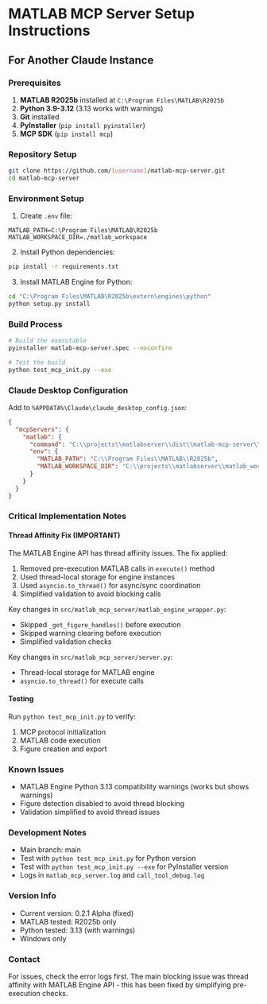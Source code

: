 # MATLAB MCP Server Setup Instructions

## For Another Claude Instance

### Prerequisites
1. **MATLAB R2025b** installed at `C:\Program Files\MATLAB\R2025b`
2. **Python 3.9-3.12** (3.13 works with warnings)
3. **Git** installed
4. **PyInstaller** (`pip install pyinstaller`)
5. **MCP SDK** (`pip install mcp`)

### Repository Setup
```bash
git clone https://github.com/[username]/matlab-mcp-server.git
cd matlab-mcp-server
```

### Environment Setup
1. Create `.env` file:
```
MATLAB_PATH=C:\Program Files\MATLAB\R2025b
MATLAB_WORKSPACE_DIR=./matlab_workspace
```

2. Install Python dependencies:
```bash
pip install -r requirements.txt
```

3. Install MATLAB Engine for Python:
```bash
cd "C:\Program Files\MATLAB\R2025b\extern\engines\python"
python setup.py install
```

### Build Process
```bash
# Build the executable
pyinstaller matlab-mcp-server.spec --noconfirm

# Test the build
python test_mcp_init.py --exe
```

### Claude Desktop Configuration
Add to `%APPDATA%\Claude\claude_desktop_config.json`:
```json
{
  "mcpServers": {
    "matlab": {
      "command": "C:\\projects\\matlabserver\\dist\\matlab-mcp-server\\matlab-mcp-server.exe",
      "env": {
        "MATLAB_PATH": "C:\\Program Files\\MATLAB\\R2025b",
        "MATLAB_WORKSPACE_DIR": "C:\\projects\\matlabserver\\matlab_workspace"
      }
    }
  }
}
```

### Critical Implementation Notes

#### Thread Affinity Fix (IMPORTANT)
The MATLAB Engine API has thread affinity issues. The fix applied:
1. Removed pre-execution MATLAB calls in `execute()` method
2. Used thread-local storage for engine instances
3. Used `asyncio.to_thread()` for async/sync coordination
4. Simplified validation to avoid blocking calls

Key changes in `src/matlab_mcp_server/matlab_engine_wrapper.py`:
- Skipped `_get_figure_handles()` before execution
- Skipped warning clearing before execution
- Simplified validation checks

Key changes in `src/matlab_mcp_server/server.py`:
- Thread-local storage for MATLAB engine
- `asyncio.to_thread()` for execute calls

#### Testing
Run `python test_mcp_init.py` to verify:
1. MCP protocol initialization
2. MATLAB code execution
3. Figure creation and export

### Known Issues
- MATLAB Engine Python 3.13 compatibility warnings (works but shows warnings)
- Figure detection disabled to avoid thread blocking
- Validation simplified to avoid thread issues

### Development Notes
- Main branch: main
- Test with `python test_mcp_init.py` for Python version
- Test with `python test_mcp_init.py --exe` for PyInstaller version
- Logs in `matlab_mcp_server.log` and `call_tool_debug.log`

### Version Info
- Current version: 0.2.1 Alpha (fixed)
- MATLAB tested: R2025b only
- Python tested: 3.13 (with warnings)
- Windows only

### Contact
For issues, check the error logs first. The main blocking issue was thread affinity with MATLAB Engine API - this has been fixed by simplifying pre-execution checks.